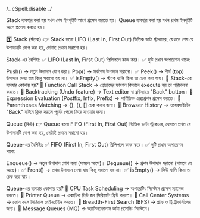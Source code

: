 /_ cSpell:disable _/

Stack ব্যবহার করা হয় যখন শেষ ইনপুটটি আগে প্রসেস করতে হয়।
Queue ব্যবহার করা হয় যখন প্রথম ইনপুটটি আগে প্রসেস করতে হয়।

1️⃣ Stack (স্ট্যাক)
👉 Stack হলো LIFO (Last In, First Out) ভিত্তিক ডাটা স্ট্রাকচার, যেখানে শেষ যে উপাদানটি যোগ করা হয়, সেটাই প্রথমে সরানো হয়।

Stack-এর বৈশিষ্ট্য:
✅ LIFO (Last In, First Out) প্রিন্সিপলে কাজ করে।
✅ দুটি প্রধান অপারেশন থাকে:

Push() → নতুন উপাদান যোগ করা।
Pop() → সর্বশেষ উপাদান সরানো।
✅ Peek() → শীর্ষ (top) উপাদান দেখা যায় কিন্তু সরানো হয় না।
✅ isEmpty() → স্ট্যাক খালি কিনা তা চেক করা যায়।
📌 Stack-এর ব্যবহার কোথায় হয়?
🔹 Function Call Stack → প্রোগ্রামের ফাংশন কিভাবে execute হয় তা পরিচালনা করতে।
🔹 Backtracking (Undo feature) → Text editor বা ব্রাউজারে "Back" button।
🔹 Expression Evaluation (Postfix, Infix, Prefix) → গাণিতিক এক্সপ্রেশন প্রসেস করতে।
🔹 Parentheses Matching → {}, (), [] চেক করার জন্য।
🔹 Browser History → ওয়েবসাইটের "Back" বাটনে ক্লিক করলে পূর্বের পেজে ফিরে যাওয়ার জন্য।

Queue (কিউ)
👉 Queue হলো FIFO (First In, First Out) ভিত্তিক ডাটা স্ট্রাকচার, যেখানে প্রথম যে উপাদানটি যোগ করা হয়, সেটাই প্রথমে সরানো হয়।

Queue-এর বৈশিষ্ট্য:
✅ FIFO (First In, First Out) প্রিন্সিপলে কাজ করে।
✅ দুটি প্রধান অপারেশন থাকে:

Enqueue() → নতুন উপাদান যোগ করা (সামনে আসে)।
Dequeue() → প্রথম উপাদান সরানো (সামনে যে আছে)।
✅ Front() → প্রথম উপাদান দেখা যায় কিন্তু সরানো হয় না।
✅ isEmpty() → কিউ খালি কিনা তা চেক করা যায়।

Queue-এর ব্যবহার কোথায় হয়?
🔹 CPU Task Scheduling → অপারেটিং সিস্টেমে প্রসেস ম্যানেজ করতে।
🔹 Printer Queue → একাধিক প্রিন্ট জব সিরিয়ালি প্রিন্ট করতে।
🔹 Call Center Systems → ফোন কলে সিরিয়াল মেইনটেইন করতে।
🔹 Breadth-First Search (BFS) → গ্রাফ ও ট্রি ট্রাভার্সালের জন্য।
🔹 Message Queues (MQ) → অ্যাসিনক্রোনাস ডাটা প্রসেসিং সিস্টেমে।

